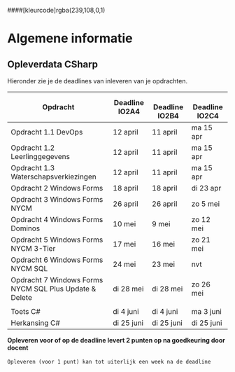 ####[kleurcode]rgba(239,108,0,1)

# Algemene informatie #



## Opleverdata CSharp ## 
Hieronder zie je de deadlines van inleveren van je opdrachten. 

|Opdracht         | Deadline **IO2A4** | &nbsp; &nbsp; Deadline **IO2B4**| &nbsp; &nbsp; Deadline **IO2C4**|
| --------- |---------------  | ------- | ------- |
|Opdracht 1.1 DevOps | 12 april | 11 april | ma 15 apr |
| Opdracht 1.2 Leerlinggegevens | 12 april | 11 april |ma  15 apr |
| Opdracht 1.3 Waterschapsverkiezingen | 12 april | 11 april | ma 15 apr  |
| Opdracht 2 Windows Forms | 18 april | 18 april | di 23 apr |
| Opdracht 3 Windows Forms NYCM | 26 april | 26 april | zo 5 mei |
| Opdracht 4 Windows Forms Dominos | 10 mei | 9 mei | zo 12 mei |
| Opdracht 5 Windows Forms NYCM 3-Tier | 17 mei | 16 mei | zo 21 mei |
| Opdracht 6 Windows Forms NYCM SQL | 24 mei | 23 mei | nvt |
| Opdracht 7 Windows Forms NYCM SQL Plus Update & Delete | di 28 mei | di 28 mei | zo 26 mei |
|  |  |  |  |
| Toets C# | di 4 juni | di 4 juni | ma 3 juni                        |
| Herkansing C# | di 25 juni | di 25 juni | di 25 juni |



__Opleveren voor of op de deadline levert 2 punten op na goedkeuring door docent__<br><br>
``Opleveren (voor 1 punt) kan tot uiterlijk een week na de deadline``


